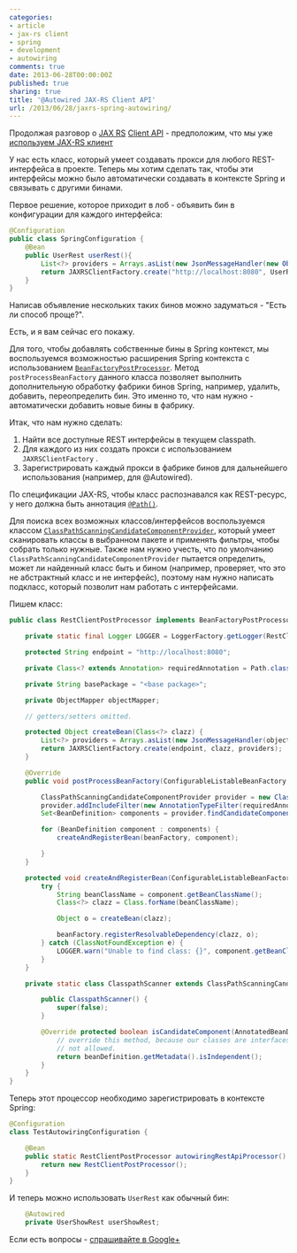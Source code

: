 ```yaml
---
categories:
- article
- jax-rs client
- spring
- development
- autowiring
comments: true
date: 2013-06-28T00:00:00Z
published: true
sharing: true
title: '@Autowired JAX-RS Client API'
url: /2013/06/28/jaxrs-spring-autowiring/
---
```


Продолжая разговор о [JAX RS](http://www.jcp.org/en/jsr/detail?id=339) [Client API](https://jax-rs-spec.java.net/nonav/2.0/apidocs/javax/ws/rs/client/package-summary.html) - предположим, что мы уже [используем JAX-RS клиент](/blog/2013/06/28/jaxrs/)

У нас есть класс, который умеет создавать прокси для любого REST-интерфейса в проекте. Теперь мы хотим сделать так, чтобы эти интерфейсы можно было автоматически создавать в контексте Spring и связывать с другими бинами.

Первое решение, которое приходит в лоб - объявить бин в конфигурации для каждого интерфейса:

```java
@Configuration
public class SpringConfiguration {
    @Bean
    public UserRest userRest(){
        List<?> providers = Arrays.asList(new JsonMessageHandler(new ObjectMapper()));
        return JAXRSClientFactory.create("http://localhost:8080", UserRest.class, providers);
    }
}
```

Написав объявление нескольких таких бинов можно задуматься - "Есть ли способ проще?".

Есть, и я вам сейчас его покажу.

Для того, чтобы добавлять собственные бины в Spring контекст, мы воспользуемся возможностью расширения Spring контекста с использованием [`BeanFactoryPostProcessor`](http://static.springsource.org/spring/docs/3.2.x/javadoc-api/org/springframework/beans/factory/config/BeanFactoryPostProcessor.html).
Метод `postProcessBeanFactory` данного класса позволяет выполнить дополнительную обработку фабрики бинов Spring, например, удалить, добавить, переопределить бин.
Это именно то, что нам нужно - автоматически добавить новые бины в фабрику.

Итак, что нам нужно сделать:

1. Найти все доступные REST интерфейсы в текущем classpath.
2. Для каждого из них создать прокси с использованием `JAXRSClientFactory` .
3. Зарегистрировать каждый прокси в фабрике бинов для дальнейшего использования (например, для @Autowired).

По спецификации JAX-RS, чтобы класс распознавался как REST-ресурс, у него должна быть аннотация [`@Path()`](https://jax-rs-spec.java.net/nonav/2.0/apidocs/javax/ws/rs/Path.html).

Для поиска всех возможных классов/интерфейсов воспользуемся классом [`ClassPathScanningCandidateComponentProvider`](http://static.springsource.org/spring/docs/3.2.x/javadoc-api/org/springframework/context/annotation/ClassPathScanningCandidateComponentProvider.html), который умеет сканировать классы в выбранном пакете и применять фильтры, чтобы собрать только нужные. Также нам нужно учесть, что по умолчанию `ClassPathScanningCandidateComponentProvider` пытается определить, может ли найденный класс быть и бином (например, проверяет, что это не абстрактный класс и не интерфейс), поэтому нам нужно написать подкласс, который позволит нам работать с интерфейсами.

Пишем класс:

```java
public class RestClientPostProcessor implements BeanFactoryPostProcessor {

    private static final Logger LOGGER = LoggerFactory.getLogger(RestClientPostProcessor.class);

    protected String endpoint = "http://localhost:8080";

    private Class<? extends Annotation> requiredAnnotation = Path.class;

    private String basePackage = "<base package>";

    private ObjectMapper objectMapper;

    // getters/setters omitted.

    protected Object createBean(Class<?> clazz) {
        List<?> providers = Arrays.asList(new JsonMessageHandler(objectMapper));
        return JAXRSClientFactory.create(endpoint, clazz, providers);
    }

    @Override 
    public void postProcessBeanFactory(ConfigurableListableBeanFactory beanFactory) throws BeansException {

        ClassPathScanningCandidateComponentProvider provider = new ClasspathScanner();
        provider.addIncludeFilter(new AnnotationTypeFilter(requiredAnnotation));
        Set<BeanDefinition> components = provider.findCandidateComponents(basePackage);

        for (BeanDefinition component : components) {
            createAndRegisterBean(beanFactory, component);

        }
    }

    protected void createAndRegisterBean(ConfigurableListableBeanFactory beanFactory, BeanDefinition component) {
        try {
            String beanClassName = component.getBeanClassName();
            Class<?> clazz = Class.forName(beanClassName);

            Object o = createBean(clazz);

            beanFactory.registerResolvableDependency(clazz, o);
        } catch (ClassNotFoundException e) {
            LOGGER.warn("Unable to find class: {}", component.getBeanClassName(), e);
        }
    }

    private static class ClasspathScanner extends ClassPathScanningCandidateComponentProvider {

        public ClasspathScanner() {
            super(false);
        }

        @Override protected boolean isCandidateComponent(AnnotatedBeanDefinition beanDefinition) {
            // override this method, because our classes are interfaces, by default interfaces are
            // not allowed.
            return beanDefinition.getMetadata().isIndependent();
        }
    }
}

```

Теперь этот процессор необходимо зарегистрировать в контексте Spring:

```java
@Configuration
class TestAutowiringConfiguration {

    @Bean
    public static RestClientPostProcessor autowiringRestApiProcessor() {
        return new RestClientPostProcessor();
    }
}
```

И теперь можно использовать `UserRest` как обычный бин:

```java
    @Autowired
    private UserShowRest userShowRest;
```


Если есть вопросы - [спрашивайте в Google+](https://plus.google.com/112372998073079463630/posts)